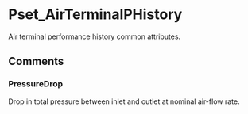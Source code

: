 # Pset_AirTerminalPHistory

Air terminal performance history common attributes.<!-- end of definition -->


## Comments

### PressureDrop

Drop in total pressure between inlet and outlet at nominal air-flow rate.

